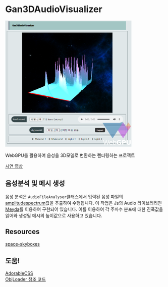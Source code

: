 # Gan3DAudioVisualizer

<img src="./docs/title_img.png" width="400" height="400">

WebGPU를 활용하여 음성을 3D모델로 변환하는 렌더링하는 프로젝트

[시연 영상](https://youtu.be/rE_n67guZ-M?si=80-V-QkCIBPZ5ued)

## 음성분석 및 메시 생성

 음성 분석은 `AudioFileAnalyser`클래스에서 입력된 음성 파일의 [amplitudespectrum](https://meyda.js.org/audio-features#amplitudespectrum)값을 추출하여 수행됩니다. 이 작업은 Js의 Audio 라이브러리인 [Meyda](https://meyda.js.org/)를 이용하여 구현되어 있습니다. 이를 이용하여 각 주파수 분포에 대한 진폭값을 읽어와 생성될 메시의 높이값으로 사용하고 있습니다.

## Resources

[space-skyboxes](https://opengameart.org/content/space-skyboxes-0)<br>

## 도움!

[AdorableCSS](https://developer-1px.github.io/adorable-css/)<br>
[ObjLoader 참조 코드](https://gist.github.com/ccincotti3/9778061917d49e967c822e0c5a28f6ef#file-obj_loader_web_gpu-ts)
